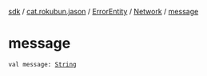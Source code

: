 [sdk](../../../index.md) / [cat.rokubun.jason](../../index.md) / [ErrorEntity](../index.md) / [Network](index.md) / [message](./message.md)

# message

`val message: `[`String`](https://kotlinlang.org/api/latest/jvm/stdlib/kotlin/-string/index.html)